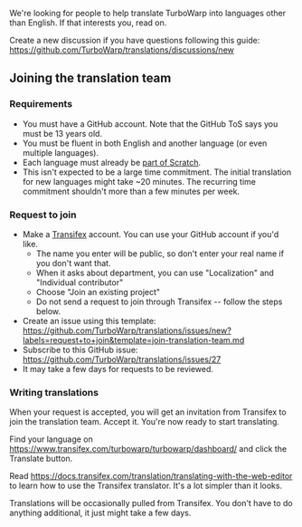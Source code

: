 We're looking for people to help translate TurboWarp into languages other than English. If that interests you, read on.

Create a new discussion if you have questions following this guide: https://github.com/TurboWarp/translations/discussions/new

## Joining the translation team

### Requirements

 - You must have a GitHub account. Note that the GitHub ToS says you must be 13 years old.
 - You must be fluent in both English and another language (or even multiple languages).
 - Each language must already be [part of Scratch](https://github.com/TurboWarp/translations/blob/master/languages.md#readme).
 - This isn't expected to be a large time commitment. The initial translation for new languages might take ~20 minutes. The recurring time commitment shouldn't more than a few minutes per week.

### Request to join

 - Make a [Transifex](https://www.transifex.com/signup/) account. You can use your GitHub account if you'd like.
   - The name you enter will be public, so don't enter your real name if you don't want that.
   - When it asks about department, you can use "Localization" and "Individual contributor"
   - Choose "Join an existing project"
   - Do not send a request to join through Transifex -- follow the steps below.
 - Create an issue using this template: https://github.com/TurboWarp/translations/issues/new?labels=request+to+join&template=join-translation-team.md
 - Subscribe to this GitHub issue: https://github.com/TurboWarp/translations/issues/27
 - It may take a few days for requests to be reviewed.

### Writing translations

When your request is accepted, you will get an invitation from Transifex to join the translation team. Accept it. You're now ready to start translating.

Find your language on https://www.transifex.com/turbowarp/turbowarp/dashboard/ and click the Translate button.

Read https://docs.transifex.com/translation/translating-with-the-web-editor to learn how to use the Transifex translator. It's a lot simpler than it looks.

Translations will be occasionally pulled from Transifex. You don't have to do anything additional, it just might take a few days.
